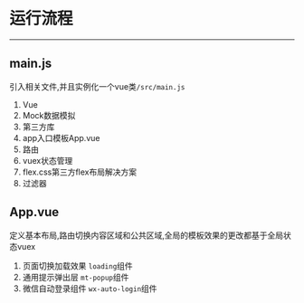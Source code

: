 # 运行流程

--- 

## main.js

引入相关文件,并且实例化一个vue类`/src/main.js`

1. Vue
2. Mock数据模拟
3. 第三方库
4. app入口模板App.vue
5. 路由
6. vuex状态管理
7. flex.css第三方flex布局解决方案
8. 过滤器

## App.vue

定义基本布局,路由切换内容区域和公共区域,全局的模板效果的更改都基于全局状态vuex

1. 页面切换加载效果 `loading`组件
2. 通用提示弹出层 `mt-popup`组件
3. 微信自动登录组件 `wx-auto-login`组件

